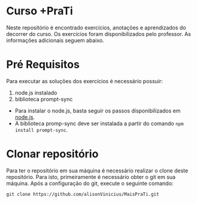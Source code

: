# Curso +PraTi

Neste repositório é encontrado exercícios, anotações e aprendizados do decorrer do curso.
Os exercícios foram disponibilizados pelo professor. As informações adicionais seguem abaixo.

# Pré Requisitos
Para executar as soluções dos exercícios é necessário possuir:
1. node.js instalado
2. biblioteca prompt-sync

- Para instalar o node.js, basta seguir os passos disponibilizados em  [node.js](https://nodejs.org/pt/download).
- A biblioteca promp-sync deve ser instalada a partir do comando ```npm install prompt-sync```.


# Clonar repositório 
Para ter o repositório em sua máquina é necessário realizar o clone deste repositório. Para isto, primeiramente é necessário obter o git em sua máquina.
Após a configuração do git, execute o seguinte comando:
```
git clone https://github.com/alisonVinicius/MaisPraTi.git
```



